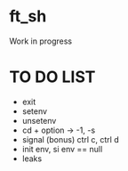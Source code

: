 # ft_sh
Work in progress

# TO DO LIST

- exit
- setenv
- unsetenv
- cd + option -> -1, -s
- signal (bonus) ctrl c, ctrl d
- init env, si env == null
- leaks


